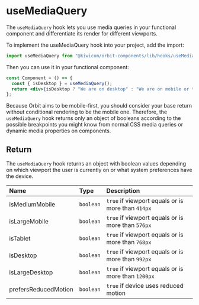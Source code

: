 # useMediaQuery

The `useMediaQuery` hook lets you use media queries in your functional component and differentiate its render for different viewports.

To implement the useMediaQuery hook into your project, add the import:

```jsx
import useMediaQuery from "@kiwicom/orbit-components/lib/hooks/useMediaQuery";
```

Then you can use it in your functional component:

```jsx
const Component = () => {
  const { isDesktop } = useMediaQuery();
  return <div>{isDesktop ? "We are on desktop" : "We are on mobile or tablet"}</div>;
};
```

Because Orbit aims to be mobile-first, you should consider your base return without conditional rendering to be the mobile one. Therefore, the `useMediaQuery` hook returns only an object of booleans according to the possible breakpoints you might know from normal CSS media queries or dynamic media properties on components.

## Return

The `useMediaQuery` hook returns an object with boolean values depending on which viewport the user is currently on or what system preferences have the device.

| Name                 | Type      | Description                                        |
| :------------------- | :-------- | :------------------------------------------------- |
| isMediumMobile       | `boolean` | `true` if viewport equals or is more than `414px`  |
| isLargeMobile        | `boolean` | `true` if viewport equals or is more than `576px`  |
| isTablet             | `boolean` | `true` if viewport equals or is more than `768px`  |
| isDesktop            | `boolean` | `true` if viewport equals or is more than `992px`  |
| isLargeDesktop       | `boolean` | `true` if viewport equals or is more than `1200px` |
| prefersReducedMotion | `boolean` | `true` if device uses reduced motion               |
